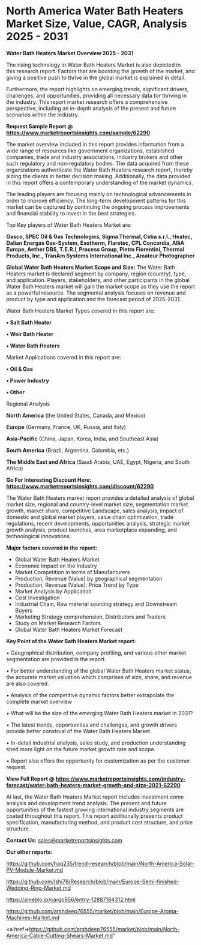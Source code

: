 # North America Water Bath Heaters Market Size, Value, CAGR, Analysis 2025 - 2031

<Strong> Water Bath Heaters Market Overview 2025 - 2031</strong>

The rising technology in Water Bath Heaters Market is also depicted in this research report. Factors that are boosting the growth of the market, and giving a positive push to thrive in the global market is explained in detail.

Furthermore, the report highlights on emerging trends, significant drivers, challenges, and opportunities, providing all necessary data for thriving in the industry. This report market research offers a comprehensive perspective, including an in-depth analysis of the present and future scenarios within the industry.

<strong>Request Sample Report @ <a href=https://www.marketreportsinsights.com/sample/62290>https://www.marketreportsinsights.com/sample/62290</a></strong>

The market overview included in this report provides information from a wide range of resources like government organizations, established companies, trade and industry associations, industry brokers and other such regulatory and non-regulatory bodies. The data acquired from these organizations authenticate the Water Bath Heaters research report, thereby aiding the clients in better decision making. Additionally, the data provided in this report offers a contemporary understanding of the market dynamics.

The leading players are focusing mainly on technological advancements in order to improve efficiency. The long-term development patterns for this market can be captured by continuing the ongoing process improvements and financial stability to invest in the best strategies.

Top Key players of Water Bath Heaters Market are:

<strong>Gasco, SPEC Oil & Gas Technologies, Sigma Thermal, Ceba s.r.l., Heatec, Dalian Energas Gas-System, Exotherm, Flaretec, CPL Concordia, AlliA Europe, Aether DBS, T.E.R.I, Process Group, Pietro Fiorentini, Thermal Products, Inc., TranAm Systems International Inc., Amateur Photographer</strong>

<strong><b>Global Water Bath Heaters Market Scope and Size:</b></strong>
The Water Bath Heaters market is declared segment by company, region (country), type, and application. Players, stakeholders, and other participants in the global Water Bath Heaters market will gain the market scope as they use the report as a powerful resource. The segmental analysis focuses on revenue and product by type and application and the forecast period of 2025-2031.

Water Bath Heaters Market Types covered in this report are:

<strong>• Salt Bath Heater

• Weir Bath Heater

• Water Bath Heaters</strong>

Market Applications covered in this report are:

<strong>• Oil & Gas

• Power Industry

• Other</strong> 

Regional Analysis

<strong>North America</strong> (the United States, Canada, and Mexico)

<strong>Europe</strong> (Germany, France, UK, Russia, and Italy)

<strong>Asia-Pacific</strong> (China, Japan, Korea, India, and Southeast Asia)

<strong>South America</strong> (Brazil, Argentina, Colombia, etc.)

<strong>The Middle East and Africa</strong> (Saudi Arabia, UAE, Egypt, Nigeria, and South Africa)

<strong>Go For Interesting Discount Here: <a href=https://www.marketreportsinsights.com/discount/62290>https://www.marketreportsinsights.com/discount/62290</a></strong>

The Water Bath Heaters market report provides a detailed analysis of global market size, regional and country-level market size, segmentation market growth, market share, competitive Landscape, sales analysis, impact of domestic and global market players, value chain optimization, trade regulations, recent developments, opportunities analysis, strategic market growth analysis, product launches, area marketplace expanding, and technological innovations.

<strong><b>Major factors covered in the report:</b></strong>
<ul>
  <li>Global Water Bath Heaters Market </li>
  <li>Economic Impact on the Industry</li>
  <li>Market Competition in terms of Manufacturers</li>
  <li>Production, Revenue (Value) by geographical segmentation</li>
  <li>Production, Revenue (Value), Price Trend by Type</li>
  <li>Market Analysis by Application</li>
  <li>Cost Investigation</li>
  <li>Industrial Chain, Raw material sourcing strategy and Downstream Buyers</li>
  <li>Marketing Strategy comprehension, Distributors and Traders</li>
  <li>Study on Market Research Factors</li>
  <li>Global Water Bath Heaters Market Forecast</li>
</ul>

<strong><b>Key Point of the Water Bath Heaters Market report:</b></strong>

• Geographical distribution, company profiling, and various other market segmentation are provided in the report.

• For better understanding of the global Water Bath Heaters market status, the accurate market valuation which comprises of size, share, and revenue are also covered.

• Analysis of the competitive dynamic factors better extrapolate the complete market overview

• What will be the size of the emerging Water Bath Heaters market in 2031?

• The latest trends, opportunities and challenges, and growth drivers provide better construal of the Water Bath Heaters Market.

• In-detail industrial analysis, sales study, and production understanding shed more light on the future market growth rate and scope.

• Report also offers the opportunity for customization as per the customer request.

<strong><b>View Full Report @ <a href=https://www.marketreportsinsights.com/industry-forecast/water-bath-heaters-market-growth-and-size-2021-62290>https://www.marketreportsinsights.com/industry-forecast/water-bath-heaters-market-growth-and-size-2021-62290</a></b></strong>


At last, the Water Bath Heaters Market report includes investment come analysis and development trend analysis. The present and future opportunities of the fastest growing international industry segments are coated throughout this report. This report additionally presents product specification, manufacturing method, and product cost structure, and price structure.

<strong>Contact Us:</strong>
sales@marketreportsinsights.com

<strong>Our other reports:</strong>

<a href=https://github.com/haq235/trend-research/blob/main/North-America-Solar-PV-Module-Market.md>https://github.com/haq235/trend-research/blob/main/North-America-Solar-PV-Module-Market.md</a>

<a href=https://github.com/Ishi78/Research/blob/main/Europe-Semi-finished-Wedding-Ring-Market.md>https://github.com/Ishi78/Research/blob/main/Europe-Semi-finished-Wedding-Ring-Market.md</a>

<a href=https://ameblo.jp/cargo656/entry-12887184312.html>https://ameblo.jp/cargo656/entry-12887184312.html</a>

<a href=https://github.com/arshdeep76555/market/blob/main/Europe-Aroma-Machines-Market.md>https://github.com/arshdeep76555/market/blob/main/Europe-Aroma-Machines-Market.md</a>

<a href=>https://github.com/arshdeep76555/market/blob/main/North-America-Cable-Cutting-Shears-Market.md</a>"
